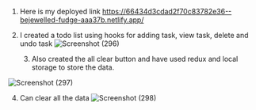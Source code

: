 1. Here is my deployed link
   https://66434d3cdad2f70c83782e36--bejewelled-fudge-aaa37b.netlify.app/

2. I created a todo list using hooks for adding task, view task, delete and undo task
   ![Screenshot (296)](https://github.com/Kumarijaya123/To-do-app/assets/81750694/a5c8f8bb-9ad5-44c2-b51d-52ee80ca888f)

   3. Also created the all clear button and have used redux and local storage to store the data.
      
![Screenshot (297)](https://github.com/Kumarijaya123/To-do-app/assets/81750694/6572b135-4957-4339-b33e-644a968b053d)

4. Can clear all the data
   ![Screenshot (298)](https://github.com/Kumarijaya123/To-do-app/assets/81750694/793c6d0d-9fe0-4be2-bef4-737bac9de0b1)
